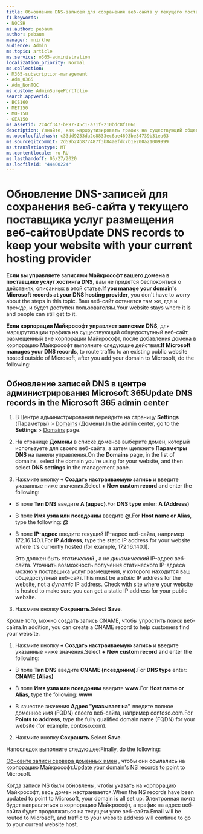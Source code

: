 ```yaml
---
title: Обновление DNS-записей для сохранения веб-сайта у текущего поставщика услуг размещения веб-сайтов
f1.keywords:
- NOCSH
ms.author: pebaum
author: pebaum
manager: mnirkhe
audience: Admin
ms.topic: article
ms.service: o365-administration
localization_priority: Normal
ms.collection:
- M365-subscription-management
- Adm_O365
- Adm_NonTOC
ms.custom: AdminSurgePortfolio
search.appverid:
- BCS160
- MET150
- MOE150
- GEA150
ms.assetid: 2c4cf347-b897-45c1-a71f-210bdc8f1061
description: Узнайте, как маршрутизировать трафик на существующий общедоступный веб-сайт, размещенный вне корпорации Майкрософт, если вы настроили DNS для управления записями DNS для вашего личного домена.
ms.openlocfilehash: c33dd9253da2e8833ec6ae4693be34739b31ea63
ms.sourcegitcommit: 2d59b24b877487f3b84aefdc7b1e200a21009999
ms.translationtype: MT
ms.contentlocale: ru-RU
ms.lasthandoff: 05/27/2020
ms.locfileid: "44400224"
---
```

# <a name="update-dns-records-to-keep-your-website-with-your-current-hosting-provider"></a><span data-ttu-id="53a8a-103">Обновление DNS-записей для сохранения веб-сайта у текущего поставщика услуг размещения веб-сайтов</span><span class="sxs-lookup"><span data-stu-id="53a8a-103">Update DNS records to keep your website with your current hosting provider</span></span>

 <span data-ttu-id="53a8a-104">**Если вы управляете записями Майкрософт вашего домена в поставщике услуг хостинга DNS**, вам не придется беспокоиться о действиях, описанных в этой статье.</span><span class="sxs-lookup"><span data-stu-id="53a8a-104">**If you manage your domain's Microsoft records at your DNS hosting provider**, you don't have to worry about the steps in this topic.</span></span> <span data-ttu-id="53a8a-105">Ваш веб-сайт останется там же, где и прежде, и будет доступен пользователям.</span><span class="sxs-lookup"><span data-stu-id="53a8a-105">Your website stays where it is and people can still get to it.</span></span> 
  
 <span data-ttu-id="53a8a-106">**Если корпорация Майкрософт управляет записями DNS**, для маршрутизации трафика на существующий общедоступный веб-сайт, размещенный вне корпорации Майкрософт, после добавления домена в корпорацию Майкрософт выполните следующие действия:</span><span class="sxs-lookup"><span data-stu-id="53a8a-106">**If Microsoft manages your DNS records**, to route traffic to an existing public website hosted outside of Microsoft, after you add your domain to Microsoft, do the following:</span></span> 
  
## <a name="update-dns-records-in-the-microsoft-365-admin-center"></a><span data-ttu-id="53a8a-107">Обновление записей DNS в центре администрирования Microsoft 365</span><span class="sxs-lookup"><span data-stu-id="53a8a-107">Update DNS records in the Microsoft 365 admin center</span></span>
1. <span data-ttu-id="53a8a-108">В Центре администрирования перейдите на страницу **Settings** (Параметры) \> <a href="https://go.microsoft.com/fwlink/p/?linkid=834818" target="_blank">Domains</a> (Домены).</span><span class="sxs-lookup"><span data-stu-id="53a8a-108">In the admin center, go to the **Settings** \> <a href="https://go.microsoft.com/fwlink/p/?linkid=834818" target="_blank">Domains</a> page.</span></span>

2. <span data-ttu-id="53a8a-109">На странице **Домены** в списке доменов выберите домен, который используете для своего веб-сайта, а затем щелкните **Параметры DNS** на панели управления.</span><span class="sxs-lookup"><span data-stu-id="53a8a-109">On the **Domains** page, in the list of domains, select the domain you're using for your website, and then select **DNS settings** in the management pane.</span></span> 
    
3. <span data-ttu-id="53a8a-110">Нажмите кнопку **+ Создать настраиваемую запись** и введите указанные ниже значения.</span><span class="sxs-lookup"><span data-stu-id="53a8a-110">Select **+ New custom record** and enter the following:</span></span> 
    
  - <span data-ttu-id="53a8a-111">В поле **Тип DNS** введите **A (адрес)**.</span><span class="sxs-lookup"><span data-stu-id="53a8a-111">For **DNS type** enter: **A (Address)**</span></span>
    
  - <span data-ttu-id="53a8a-112">В поле **Имя узла или псевдоним** введите **@**.</span><span class="sxs-lookup"><span data-stu-id="53a8a-112">For **Host name or Alias**, type the following: **@**</span></span>
    
  - <span data-ttu-id="53a8a-113">В поле **IP-адрес** введите текущий IP-адрес веб-сайта, например 172.16.140.1.</span><span class="sxs-lookup"><span data-stu-id="53a8a-113">For **IP Address**, type the static IP address for your website where it's currently hosted (for example, 172.16.140.1).</span></span> 
    
    <span data-ttu-id="53a8a-p102">Это должен быть  *статический*  , а не  *динамический*  IP-адрес веб-сайта. Уточнить возможность получения статического IP-адреса можно у поставщика услуг размещения, у которого находится ваш общедоступный веб-сайт.</span><span class="sxs-lookup"><span data-stu-id="53a8a-p102">This must be a  *static*  IP address for the website, not a  *dynamic*  IP address. Check with site where your website is hosted to make sure you can get a static IP address for your public website.</span></span> 
    
3. <span data-ttu-id="53a8a-116">Нажмите кнопку **Сохранить**.</span><span class="sxs-lookup"><span data-stu-id="53a8a-116">Select **Save**.</span></span> 
    
<span data-ttu-id="53a8a-117">Кроме того, можно создать запись CNAME, чтобы упростить поиск веб-сайта.</span><span class="sxs-lookup"><span data-stu-id="53a8a-117">In addition, you can create a CNAME record to help customers find your website.</span></span>
  
1. <span data-ttu-id="53a8a-118">Нажмите кнопку **+ Создать настраиваемую запись** и введите указанные ниже значения.</span><span class="sxs-lookup"><span data-stu-id="53a8a-118">Select **+ New custom record** and enter the following:</span></span> 
    
  - <span data-ttu-id="53a8a-119">В поле **Тип DNS** введите **CNAME (псевдоним)**.</span><span class="sxs-lookup"><span data-stu-id="53a8a-119">For **DNS type** enter: **CNAME (Alias)**</span></span>
    
  - <span data-ttu-id="53a8a-120">В поле **Имя узла или псевдоним** введите **www**.</span><span class="sxs-lookup"><span data-stu-id="53a8a-120">For **Host name or Alias**, type the following: **www**</span></span>
    
  - <span data-ttu-id="53a8a-121">В качестве значения **Адрес "указывает на"** введите полное доменное имя (FQDN) своего веб-сайта, например contoso.com.</span><span class="sxs-lookup"><span data-stu-id="53a8a-121">For **Points to address**, type the fully qualified domain name (FQDN) for your website (for example, contoso.com).</span></span> 
    
2. <span data-ttu-id="53a8a-122">Нажмите кнопку **Сохранить**.</span><span class="sxs-lookup"><span data-stu-id="53a8a-122">Select **Save**.</span></span> 
    
<span data-ttu-id="53a8a-123">Напоследок выполните следующее:</span><span class="sxs-lookup"><span data-stu-id="53a8a-123">Finally, do the following:</span></span>
  
<span data-ttu-id="53a8a-124">[Обновите записи сервера доменных имен](https://docs.microsoft.com/microsoft-365/admin/get-help-with-domains/set-up-your-domain-host-specific-instructions) , чтобы они ссылались на корпорацию Майкрософт.</span><span class="sxs-lookup"><span data-stu-id="53a8a-124">[Update your domain's NS records](https://docs.microsoft.com/microsoft-365/admin/get-help-with-domains/set-up-your-domain-host-specific-instructions) to point to Microsoft.</span></span> 
  
<span data-ttu-id="53a8a-125">Когда записи NS были обновлены, чтобы указать на корпорацию Майкрософт, весь домен настраивается.</span><span class="sxs-lookup"><span data-stu-id="53a8a-125">When the NS records have been updated to point to Microsoft, your domain is all set up.</span></span> <span data-ttu-id="53a8a-126">Электронная почта будет направляться в корпорацию Майкрософт, а трафик на адрес веб-сайта будет продолжаться на текущем узле веб-сайта.</span><span class="sxs-lookup"><span data-stu-id="53a8a-126">Email will be routed to Microsoft, and traffic to your website address will continue to go to your current website host.</span></span>
 
